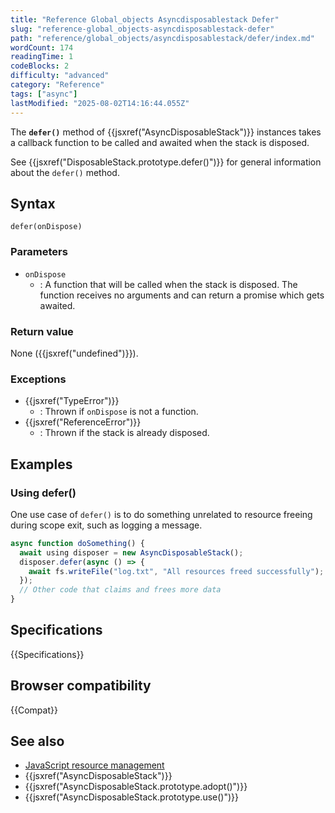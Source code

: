 ```yaml
---
title: "Reference Global_objects Asyncdisposablestack Defer"
slug: "reference-global_objects-asyncdisposablestack-defer"
path: "reference/global_objects/asyncdisposablestack/defer/index.md"
wordCount: 174
readingTime: 1
codeBlocks: 2
difficulty: "advanced"
category: "Reference"
tags: ["async"]
lastModified: "2025-08-02T14:16:44.055Z"
---
```



The **`defer()`** method of {{jsxref("AsyncDisposableStack")}} instances takes a callback function to be called and awaited when the stack is disposed.

See {{jsxref("DisposableStack.prototype.defer()")}} for general information about the `defer()` method.

## Syntax

```js-nolint
defer(onDispose)
```

### Parameters

- `onDispose`
  - : A function that will be called when the stack is disposed. The function receives no arguments and can return a promise which gets awaited.

### Return value

None ({{jsxref("undefined")}}).

### Exceptions

- {{jsxref("TypeError")}}
  - : Thrown if `onDispose` is not a function.
- {{jsxref("ReferenceError")}}
  - : Thrown if the stack is already disposed.

## Examples

### Using defer()

One use case of `defer()` is to do something unrelated to resource freeing during scope exit, such as logging a message.

```js
async function doSomething() {
  await using disposer = new AsyncDisposableStack();
  disposer.defer(async () => {
    await fs.writeFile("log.txt", "All resources freed successfully");
  });
  // Other code that claims and frees more data
}
```

## Specifications

{{Specifications}}

## Browser compatibility

{{Compat}}

## See also

- [JavaScript resource management](/en-US/docs/Web/JavaScript/Guide/Resource_management)
- {{jsxref("AsyncDisposableStack")}}
- {{jsxref("AsyncDisposableStack.prototype.adopt()")}}
- {{jsxref("AsyncDisposableStack.prototype.use()")}}
